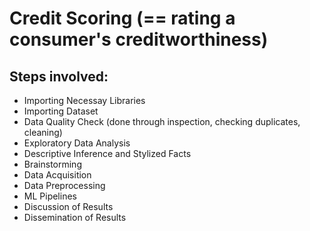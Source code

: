 
# Credit Scoring (== rating a consumer's creditworthiness)
## Steps involved:
* Importing Necessay Libraries
* Importing Dataset
* Data Quality Check (done through inspection, checking duplicates, cleaning)
* Exploratory Data Analysis
* Descriptive Inference and Stylized Facts
* Brainstorming
* Data Acquisition
* Data Preprocessing
* ML Pipelines
* Discussion of Results
* Dissemination of Results

